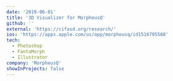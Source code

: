 ```yaml
---
date: '2019-06-01'
title: '3D Visualizer for MorpheusQ'
github: ''
external: 'https://cifasd.org/research/'
ios: 'https://apps.apple.com/us/app/morpheusq/id1516705568'
tech:
  - Photoshop
  - FantaMorph
  - Illustrator
company: 'MorpheusQ'
showInProjects: false
---
```


